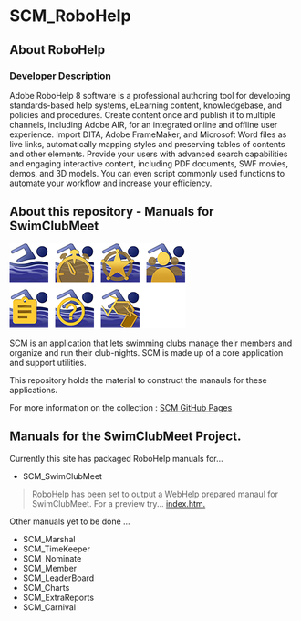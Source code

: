 # SCM_RoboHelp

## About RoboHelp

### Developer Description

Adobe RoboHelp 8 software is a professional authoring tool for developing standards-based help systems, eLearning content, knowledgebase, and policies and procedures. Create content once and publish it to multiple channels, including Adobe AIR, for an integrated online and offline user experience. Import DITA, Adobe FrameMaker, and Microsoft Word files as live links, automatically mapping styles and preserving tables of contents and other elements. Provide your users with advanced search capabilities and engaging interactive content, including PDF documents, SWF movies, demos, and 3D models. You can even script commonly used functions to automate your workflow and increase your efficiency.

## About this repository - Manuals for SwimClubMeet

![SCM_ICONS](/PROJECT/contents/assets/images/Interface/SCM_GroupOfIcons.png)

SCM is an application that lets swimming clubs manage their members and organize and run their club-nights. SCM is made up of a core application and support utilities.

This repository holds the material to construct the manauls for these applications.

For more information on the collection : [SCM GitHub Pages](https://artanemus.github.io)

## Manuals for the SwimClubMeet Project.

Currently this site has packaged RoboHelp manuals for...

- SCM_SwimClubMeet

> RoboHelp has been set to output a WebHelp prepared manaul for SwimClubMeet. For a preview try... [index.htm.](BUILD/index.htm)


Other manuals yet to be done ...

- SCM_Marshal
- SCM_TimeKeeper
- SCM_Nominate
- SCM_Member
- SCM_LeaderBoard
- SCM_Charts
- SCM_ExtraReports
- SCM_Carnival

